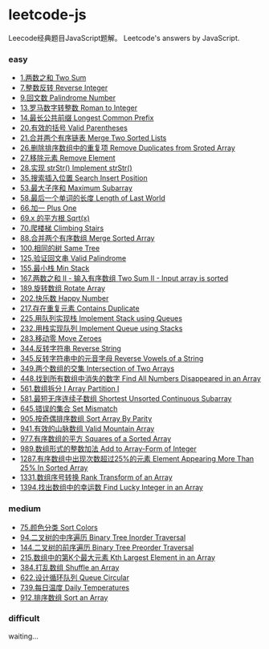 # leetcode-js

Leecode经典题目JavaScript题解。
Leetcode's answers by JavaScript.

### easy

- [1.两数之和 Two Sum](/1.Two_Sum.js)
- [7.整数反转 Reverse Integer](/7.Reverse_Integer.js)
- [9.回文数 Palindrome Number](/9.Palindrome_Number.js)
- [13.罗马数字转整数 Roman to Integer](/13.Roman_to_Integer.js)
- [14.最长公共前缀 Longest Common Prefix](/14.Longest_Common_Prefix.js)
- [20.有效的括号 Valid Parentheses](/20.Valid_Parentheses.js)
- [21.合并两个有序链表 Merge Two Sorted Lists](/21.Merge_Two_Sorted_Lists.js)
- [26.删除排序数组中的重复项 Remove Duplicates from Sroted Array](/26.Remove_Duplicates_from_Sroted_Array.js)
- [27.移除元素 Remove Element](/27.Remove_Element.js)
- [28.实现 strStr() Implement strStr()](/28.Implement_strStr().js)
- [35.搜索插入位置 Search Insert Position](/35.Search_Insert_Position.js)
- [53.最大子序和 Maximum Subarray](/53.Maximum_Subarray.js)
- [58.最后一个单词的长度 Length of Last World](/58.Length_of_Last_World.js)
- [66.加一 Plus One](/66.Plus_One.js)
- [69.x 的平方根 Sqrt(x)](/69.Sqrt(x).js)
- [70.爬楼梯 Climbing Stairs](/70.Climbing_Stairs.js)
- [88.合并两个有序数组 Merge Sorted Array](/88.Merge_Sorted_Array.js)
- [100.相同的树 Same Tree](/100.Same_Tree.js)
- [125.验证回文串 Valid Palindrome](/125.Valid_Palindrome.js)
- [155.最小栈 Min Stack](/155.Min_Stack.js)
- [167.两数之和 II - 输入有序数组 Two Sum II - Input array is sorted](/167.Two_Sum_II-Input_array_is_sorted.js)
- [189.旋转数组 Rotate Array](/189.Rotate_Array.js)
- [202.快乐数 Happy Number](/202.Happy_Number.js)
- [217.存在重复元素 Contains Duplicate](/217.Contains_Duplicate.js)
- [225.用队列实现栈 Implement Stack using Queues](/225.Implement_Stack_using_Queues.js)
- [232.用栈实现队列 Implement Queue using Stacks](/232.Implement_Queue_using_Stacks.js)
- [283.移动零 Move Zeroes](/283.Move_Zeroes.js)
- [344.反转字符串 Reverse String](/344.Reverse_String.js)
- [345.反转字符串中的元音字母 Reverse Vowels of a String](/345.Reverse_Vowels_of_a_String.js)
- [349.两个数组的交集 Intersection of Two Arrays](/349.Intersection_of_Two_Arrays.js)
- [448.找到所有数组中消失的数字 Find All Numbers Disappeared in an Array](/448.Find_All_Numbers_Disappeared_in_an_Array.js)
- [561.数组拆分 I Array Partition I](/561.Array_Partition_I.js)
- [581.最短无序连续子数组 Shortest Unsorted Continuous Subarray](/581.Shortest_Unsorted_Continuous_Subarray.js)
- [645.错误的集合 Set Mismatch](/645.Set_Mismatch.js)
- [905.按奇偶排序数组 Sort Array By Parity](/905.Sort_Array_By_Parity.js)
- [941.有效的山脉数组 Valid Mountain Array](/941.Valid_Mountain_Array.js)
- [977.有序数组的平方 Squares of a Sorted Array](/977.Squares_of_a_Sorted_Array.js)
- [989.数组形式的整数加法 Add to Array-Form of Integer](/989.Add_to_Array-Form_of_Integer.js)
- [1287.有序数组中出现次数超过25%的元素 Element Appearing More Than 25% In Sorted Array](/1287.Element_Appearing_More_Than_25_In_Sorted_Array.js)
- [1331.数组序号转换 Rank Transform of an Array](/1331.Rank_Transform_of_an_Array.js)
- [1394.找出数组中的幸运数 Find Lucky Integer in an Array](/1394.Find_Lucky_Integer_in_an_Array.js)

### medium

- [75.颜色分类 Sort Colors](/75.Sort_Colors.js)
- [94.二叉树的中序遍历 Binary Tree Inorder Traversal](/94.Binary_Tree_Inorder_Traversal.js)
- [144.二叉树的前序遍历 Binary Tree Preorder Traversal](/144.Binary_Tree_Preorder_Traversal.js)
- [215.数组中的第K个最大元素 Kth Largest Element in an Array](/215.Kth_Largest_Element_in_an_Array.js)
- [384.打乱数组 Shuffle an Array](/384.Shuffle_an_Array.js)
- [622.设计循环队列 Queue Circular](/622.Queue_Circular.js)
- [739.每日温度 Daily Temperatures](/739.Daily_Temperatures.js)
- [912.排序数组 Sort an Array](/912.Sort_an_Array.js)

### difficult

waiting...
